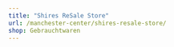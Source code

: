 ```yaml
---
title: "Shires ReSale Store"
url: /manchester-center/shires-resale-store/
shop: Gebrauchtwaren
---
```

